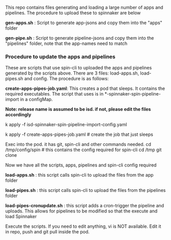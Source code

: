 This repo contains files generating and loading a large number of apps and pipelines. 
The procedure to upload these to spinnaker are below

**gen-apps.sh** : Script to generate app-jsons and copy them into the "apps" folder

**gen-pipe.sh** : Script to generate pipeline-jsons and copy them into the "pipelines" folder, note that the app-names need to match

### Procedure to update the apps and pipelines
These are scripts that use spin-cli to uploaded the apps and pipelines generated by the scripts above. There are 3 files: load-apps.sh, load-pipes.sh and config. The procedure is as follows:

**create-apps-pipes-job.yaml**:  This creates a pod that sleeps. It contains the required executables. The script that uses is in *-spinnaker-spin-pipeline-import  in a configMap.

**Note: release name is assumed to be isd. if not, please edit the files accordingly**

k apply -f isd-spinnaker-spin-pipeline-import-config.yaml

k apply -f create-apps-pipes-job.yaml   # create the job that just sleeps

Exec into the pod. it has git, spin-cli and other commands needed.
cd /tmp/config/spin # this contains the config required for spin-cli
cd /tmp
git clone <this folder or its fork>

Now we have all the scripts, apps, pipelines and spin-cli config required

**load-apps.sh** : this script calls spin-cli to upload the files from the app folder

**load-pipes.sh** : this script calls spin-cli to upload the files from the pipelines folder

**load-pipes-cronupdate.sh** : this script adds a cron-trigger the pipeline and uploads. This allows for pipelines to be modified so that the execute and load Spinnaker
  
Execute the scripts. If you need to edit anything, vi is NOT available. Edit it in repo, push and git pull inside the pod.
